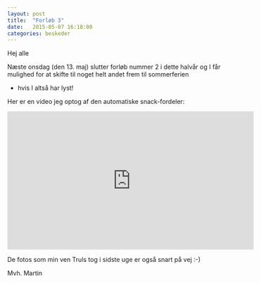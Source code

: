 ```yaml
---
layout: post
title:  "Forløb 3"
date:   2015-05-07 16:18:00
categories: beskeder
---
```

Hej alle

Næste onsdag (den 13. maj) slutter forløb nummer 2 i dette halvår og I
får mulighed for at skifte til noget helt andet frem til sommerferien
- hvis I altså har lyst!

Her er en video jeg optog af den automatiske snack-fordeler:
<iframe width="560" height="315" src="https://www.youtube.com/embed/KNYZsJeYBiM" frameborder="0" allowfullscreen></iframe>

De fotos som min ven Truls tog i sidste uge er også snart på vej :-)

Mvh. Martin

